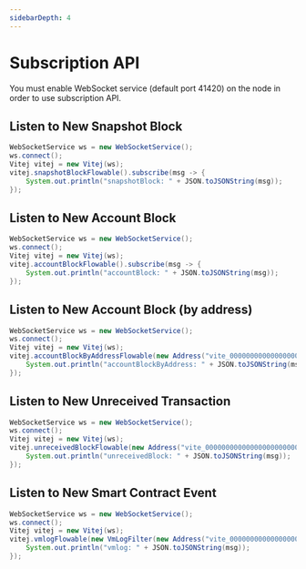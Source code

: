 ```yaml
---
sidebarDepth: 4
---
```


# Subscription API

You must enable WebSocket service (default port 41420) on the node in order to use subscription API. 

## Listen to New Snapshot Block
```java
WebSocketService ws = new WebSocketService();
ws.connect();
Vitej vitej = new Vitej(ws);
vitej.snapshotBlockFlowable().subscribe(msg -> {
    System.out.println("snapshotBlock: " + JSON.toJSONString(msg));
});
```

## Listen to New Account Block
```java
WebSocketService ws = new WebSocketService();
ws.connect();
Vitej vitej = new Vitej(ws);
vitej.accountBlockFlowable().subscribe(msg -> {
    System.out.println("accountBlock: " + JSON.toJSONString(msg));
});
```

## Listen to New Account Block (by address)
```java
WebSocketService ws = new WebSocketService();
ws.connect();
Vitej vitej = new Vitej(ws);
vitej.accountBlockByAddressFlowable(new Address("vite_000000000000000000000000000000000000000595292d996d")).subscribe(msg -> {
    System.out.println("accountBlockByAddress: " + JSON.toJSONString(msg));
});
```

## Listen to New Unreceived Transaction
```java
WebSocketService ws = new WebSocketService();
ws.connect();
Vitej vitej = new Vitej(ws);
vitej.unreceivedBlockFlowable(new Address("vite_000000000000000000000000000000000000000595292d996d")).subscribe(msg -> {
    System.out.println("unreceivedBlock: " + JSON.toJSONString(msg));
});
```

## Listen to New Smart Contract Event 
```java
WebSocketService ws = new WebSocketService();
ws.connect();
Vitej vitej = new Vitej(ws);
vitej.vmlogFlowable(new VmLogFilter(new Address("vite_000000000000000000000000000000000000000595292d996d"))).subscribe(msg -> {
    System.out.println("vmlog: " + JSON.toJSONString(msg));
});
```

